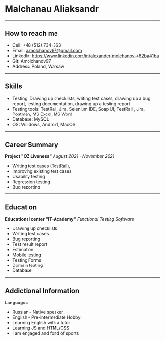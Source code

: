 # Malchanau Aliaksandr
----

## How to reach me
* Cell: +48 (512) 734-363
* Email: a.molchanov97@gmail.com
* LinkedIn: https://www.linkedin.com/in/alexander-molchanov-462ba41ba
* Git: Amolchanov97
* Address: Poland, Warsaw

----

## Skills
* Testing: 
Drawing up checklists, writing test cases, drawing up a bug report,
testing documentation, drawing up a testing report
* Testing tools: 
TestRail, Jira, Selenium IDE,
Soap UI, TestRail , Jira, Postman, MS Excel, MS Word
* Database: MySQL
* OS: Windows, Android, MacOS

----

## Career Summary
**Project "OZ Liveness"**
*August 2021 - November 2021*
* Writing test cases (TestRail),
* Improving existing test cases
* Usability testing
* Regression testing
* Bug reporting

----

## Education
**Educational center "IT-Academy"**
*Functional Testing Software*
* Drawing up checklists
* Writing test cases
* Bug reporting
* Test result report
* Estimation
* Mobile testing
* Testing Forms
* Domain testing
* Database

----

## Addictional Information
Languages: 
* Russian - Native speaker
* English - Pre-intermediate
Hobby:
* Learning English with a tutor
* Learning JS and HTML/CSS
* I am engaged and fond of sports
